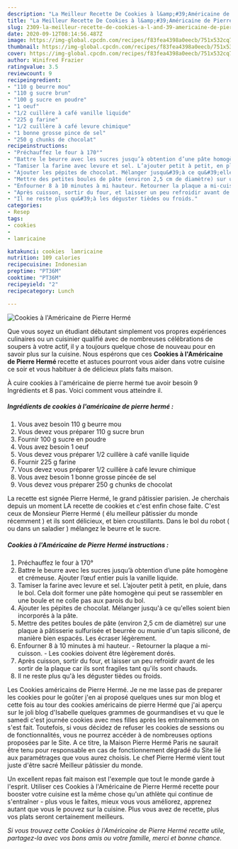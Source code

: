 ```yaml
---
description: "La Meilleur Recette De Cookies à l&amp;#39;Américaine de Pierre Hermé"
title: "La Meilleur Recette De Cookies à l&amp;#39;Américaine de Pierre Hermé"
slug: 2309-la-meilleur-recette-de-cookies-a-l-and-39-americaine-de-pierre-herme
date: 2020-09-12T08:14:56.487Z
image: https://img-global.cpcdn.com/recipes/f83fea4398a0eecb/751x532cq70/cookies-a-lamericaine-de-pierre-herme-photo-principale-de-la-recette.jpg
thumbnail: https://img-global.cpcdn.com/recipes/f83fea4398a0eecb/751x532cq70/cookies-a-lamericaine-de-pierre-herme-photo-principale-de-la-recette.jpg
cover: https://img-global.cpcdn.com/recipes/f83fea4398a0eecb/751x532cq70/cookies-a-lamericaine-de-pierre-herme-photo-principale-de-la-recette.jpg
author: Winifred Frazier
ratingvalue: 3.5
reviewcount: 9
recipeingredient:
- "110 g beurre mou"
- "110 g sucre brun"
- "100 g sucre en poudre"
- "1 oeuf"
- "1/2 cuillère à café vanille liquide"
- "225 g farine"
- "1/2 cuillère à café levure chimique"
- "1 bonne grosse pince de sel"
- "250 g chunks de chocolat"
recipeinstructions:
- "Préchauffez le four à 170°"
- "Battre le beurre avec les sucres jusqu’à obtention d’une pâte homogène et crémeuse. Ajouter l’œuf entier puis la vanille liquide."
- "Tamiser la farine avec levure et sel. L’ajouter petit à petit, en pluie, dans le bol. Cela doit former une pâte homogène qui peut se rassembler en une boule et ne colle pas aux parois du bol."
- "Ajouter les pépites de chocolat. Mélanger jusqu&#39;à ce qu&#39;elles soient bien incorporés à la pâte."
- "Mettre des petites boules de pâte (environ 2,5 cm de diamètre) sur une plaque à pâtisserie sulfurisée et beurrée ou munie d&#39;un tapis siliconé, de manière bien espacés. Les écraser légèrement."
- "Enfourner 8 à 10 minutes à mi hauteur. Retourner la plaque a mi-cuisson. Les cookies doivent être légèrement dorés."
- "Après cuisson, sortir du four, et laisser un peu refroidir avant de les sortir de la plaque car ils sont fragiles tant qu&#39;ils sont chauds."
- "Il ne reste plus qu&#39;à les déguster tièdes ou froids."
categories:
- Resep
tags:
- cookies
- 
- lamricaine

katakunci: cookies  lamricaine 
nutrition: 109 calories
recipecuisine: Indonesian
preptime: "PT36M"
cooktime: "PT36M"
recipeyield: "2"
recipecategory: Lunch

---
```



![Cookies à l&#39;Américaine de Pierre Hermé](https://img-global.cpcdn.com/recipes/f83fea4398a0eecb/751x532cq70/cookies-a-lamericaine-de-pierre-herme-photo-principale-de-la-recette.jpg)

Que vous soyez un étudiant débutant simplement vos propres expériences culinaires ou un cuisinier qualifié avec de nombreuses célébrations de soupers à votre actif, il y a toujours quelque chose de nouveau pour en savoir plus sur la cuisine. Nous espérons que ces <strong> Cookies à l&#39;Américaine de Pierre Hermé </strong> recette et astuces pourront vous aider dans votre cuisine ce soir et vous habituer à de délicieux plats faits maison.

<!--inarticleads1-->

À cuire cookies à l&#39;américaine de pierre hermé tue avoir besoin 9 Ingrédients et 8 pas. Voici comment vous atteindre il.

##### Ingrédients de cookies à l&#39;américaine de pierre hermé :

1. Vous avez besoin 110 g beurre mou
1. Vous devez vous préparer 110 g sucre brun
1. Fournir 100 g sucre en poudre
1. Vous avez besoin 1 oeuf
1. Vous devez vous préparer 1/2 cuillère à café vanille liquide
1. Fournir 225 g farine
1. Vous devez vous préparer 1/2 cuillère à café levure chimique
1. Vous avez besoin 1 bonne grosse pincée de sel
1. Vous devez vous préparer 250 g chunks de chocolat


La recette est signée Pierre Hermé, le grand pâtissier parisien. Je cherchais depuis un moment LA recette de cookies et c&#39;est enfin chose faite. C&#39;est ceux de Monsieur Pierre Hermé ( élu meilleur pâtissier du monde récemment ) et ils sont délicieux, et bien croustillants. Dans le bol du robot ( ou dans un saladier ) mélangez le beurre et le sucre. 

<!--inarticleads2-->

##### Cookies à l&#39;Américaine de Pierre Hermé instructions :

1. Préchauffez le four à 170°
1. Battre le beurre avec les sucres jusqu’à obtention d’une pâte homogène et crémeuse. Ajouter l’œuf entier puis la vanille liquide.
1. Tamiser la farine avec levure et sel. L’ajouter petit à petit, en pluie, dans le bol. Cela doit former une pâte homogène qui peut se rassembler en une boule et ne colle pas aux parois du bol.
1. Ajouter les pépites de chocolat. Mélanger jusqu&#39;à ce qu&#39;elles soient bien incorporés à la pâte.
1. Mettre des petites boules de pâte (environ 2,5 cm de diamètre) sur une plaque à pâtisserie sulfurisée et beurrée ou munie d&#39;un tapis siliconé, de manière bien espacés. Les écraser légèrement.
1. Enfourner 8 à 10 minutes à mi hauteur. - Retourner la plaque a mi-cuisson. - Les cookies doivent être légèrement dorés.
1. Après cuisson, sortir du four, et laisser un peu refroidir avant de les sortir de la plaque car ils sont fragiles tant qu&#39;ils sont chauds.
1. Il ne reste plus qu&#39;à les déguster tièdes ou froids.


Les Cookies américains de Pierre Hermé. Je ne me lasse pas de preparer les cookies pour le goûter j&#39;en ai proposé quelques unes sur mon blog et cette fois au tour des cookies américains de pierre Hermé que j&#39;ai aperçu sur le joli blog d&#39;Isabelle quelques grammes de gourmandises et vu que le samedi c&#39;est journée cookies avec mes filles après les entraînements on s&#39;est fait. Toutefois, si vous décidez de refuser les cookies de sessions ou de fonctionnalités, vous ne pourrez accéder à de nombreuses options proposées par le Site. A ce titre, la Maison Pierre Hermé Paris ne saurait être tenu pour responsable en cas de fonctionnement dégradé du Site lié aux paramétrages que vous aurez choisis. Le chef Pierre Hermé vient tout juste d&#39;être sacré Meilleur pâtissier du monde. 

<!--inarticleads1-->

<p>
Un excellent repas fait maison est l'exemple que tout le monde garde à l'esprit. Utiliser ces Cookies à l&#39;Américaine de Pierre Hermé recette pour booster votre cuisine est la même chose qu'un athlète qui continue de s'entraîner - plus vous le faites, mieux vous vous améliorez, apprenez autant que vous le pouvez sur la cuisine. Plus vous avez de recette, plus vos plats seront certainement meilleurs.
</p>

<p>
<i>Si vous trouvez cette Cookies à l&#39;Américaine de Pierre Hermé recette utile, partagez-la avec vos bons amis ou votre famille, merci et bonne chance.</i>
</p>
